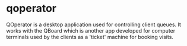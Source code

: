 qoperator
=========
QOperator is a desktop application used for controlling client queues. It works with the QBoard which is another app
developed for computer terminals used by the clients as a 'ticket' machine for booking visits.
